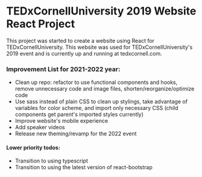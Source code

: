 # TEDxCornellUniversity 2019 Website React Project

This project was started to create a website using React for TEDxCornellUniversity. This website was used for TEDxCornellUniversity's 2019 event and is currently up and running at tedxcornell.com.

### Improvement List for 2021-2022 year:

- Clean up repo: refactor to use functional components and hooks, remove unnecessary code and image files, shorten/reorganize/optimize code
- Use sass instead of plain CSS to clean up stylings, take advantage of variables for color scheme, and import only necessary CSS (child components get parent's imported styles currently)
- Improve website's mobile experience
- Add speaker videos
- Release new theming/revamp for the 2022 event

#### Lower priority todos:

- Transition to using typescript
- Transition to using the latest version of react-bootstrap
